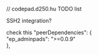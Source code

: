// codepad.d250.hu TODO list

SSH2 integration?

check this
     "peerDependencies": {    
         "ep_adminpads": ">=0.0.9"      
    },
